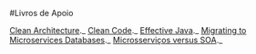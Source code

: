 #Livros de Apoio

[Clean Architecture][cleanArchitecture]._ 
[Clean Code][cleanCode]._ 
[Effective Java][effectiveJava]._ 
[Migrating to Microservices Databases][migratingToMicroservicesDatabases]._ 
[Microsserviços versus SOA][microsserviçosVersusSOA]._ 


[cleanArchitecture]:https://drive.google.com/file/d/1tc1SKVVOlcdG8bolUXXboKE5IAUc9n2S/view?usp=sharing
[cleanCode]: https://drive.google.com/file/d/1WyuN_xyxsdM5gCuusTKs1Nn38W7J8t1b/view?usp=sharing
[effectiveJava]:https://drive.google.com/file/d/1nsl6lUG8tOW7obMr1fJPfHwhmIzK0bFw/view?usp=sharing
[migratingToMicroservicesDatabases]:https://drive.google.com/file/d/17nxgJYarO3UlyzRtpqOuZim-A_UC6dBU/view?usp=sharing
[microsserviçosVersusSOA]: https://drive.google.com/file/d/1zkmr1Jnb7f-6htniZdrBBMv2d3LNGczS/view?usp=sharing